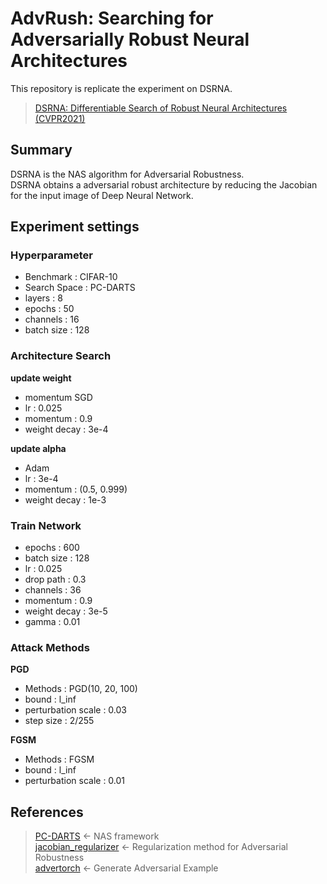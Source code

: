 # AdvRush: Searching for Adversarially Robust Neural Architectures
This repository is replicate the experiment on DSRNA.
> [DSRNA: Differentiable Search of Robust Neural Architectures (CVPR2021)](https://openaccess.thecvf.com/content/CVPR2021/html/Hosseini_DSRNA_Differentiable_Search_of_Robust_Neural_Architectures_CVPR_2021_paper.html)

## Summary
DSRNA is the NAS algorithm for Adversarial Robustness.   
DSRNA obtains a adversarial robust architecture by reducing the Jacobian for the input image of Deep Neural Network.

## Experiment settings
### Hyperparameter
- Benchmark : CIFAR-10
- Search Space : PC-DARTS
- layers : 8
- epochs : 50
- channels : 16
- batch size : 128

### Architecture Search
**update weight**
- momentum SGD
- lr : 0.025
- momentum : 0.9
- weight decay : 3e-4

**update alpha**
- Adam
- lr : 3e-4
- momentum : (0.5, 0.999)
- weight decay : 1e-3

### Train Network
- epochs : 600
- batch size : 128
- lr : 0.025
- drop path : 0.3
- channels : 36
- momentum : 0.9
- weight decay : 3e-5
- gamma : 0.01

### Attack Methods
**PGD**
- Methods : PGD(10, 20, 100)
- bound : l_inf 
- perturbation scale : 0.03
- step size : 2/255

**FGSM**
- Methods : FGSM
- bound : l_inf 
- perturbation scale : 0.01

## References
> [PC-DARTS](https://github.com/yuhuixu1993/PC-DARTS) ← NAS framework  
> [jacobian_regularizer](https://github.com/facebookresearch/jacobian_regularizer) ← Regularization method for Adversarial Robustness  
> [advertorch](https://github.com/BorealisAI/advertorch) ← Generate Adversarial Example